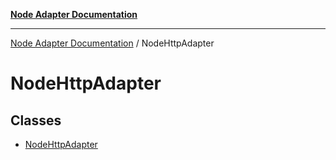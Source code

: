 [**Node Adapter Documentation**](../README.md)

***

[Node Adapter Documentation](../README.md) / NodeHttpAdapter

# NodeHttpAdapter

## Classes

- [NodeHttpAdapter](classes/NodeHttpAdapter.md)
